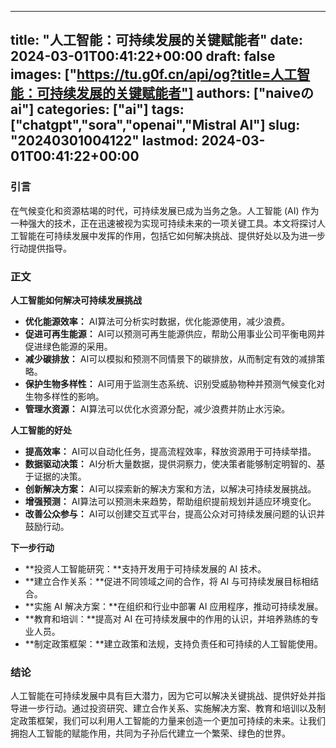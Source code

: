 
---
title: "人工智能：可持续发展的关键赋能者"
date: 2024-03-01T00:41:22+00:00
draft: false
images: ["https://tu.g0f.cn/api/og?title=人工智能：可持续发展的关键赋能者"]
authors: ["naiveのai"]
categories: ["ai"]
tags: ["chatgpt","sora","openai","Mistral AI"]
slug: "20240301004122"
lastmod: 2024-03-01T00:41:22+00:00
---
### 引言

在气候变化和资源枯竭的时代，可持续发展已成为当务之急。人工智能 (AI) 作为一种强大的技术，正在迅速被视为实现可持续未来的一项关键工具。本文将探讨人工智能在可持续发展中发挥的作用，包括它如何解决挑战、提供好处以及为进一步行动提供指导。

### 正文

**人工智能如何解决可持续发展挑战**

* **优化能源效率：** AI算法可分析实时数据，优化能源使用，减少浪费。
* **促进可再生能源：** AI可以预测可再生能源供应，帮助公用事业公司平衡电网并促进绿色能源的采用。
* **减少碳排放：** AI可以模拟和预测不同情景下的碳排放，从而制定有效的减排策略。
* **保护生物多样性：** AI可用于监测生态系统、识别受威胁物种并预测气候变化对生物多样性的影响。
* **管理水资源：** AI算法可以优化水资源分配，减少浪费并防止水污染。

**人工智能的好处**

* **提高效率：** AI可以自动化任务，提高流程效率，释放资源用于可持续举措。
* **数据驱动决策：** AI分析大量数据，提供洞察力，使决策者能够制定明智的、基于证据的决策。
* **创新解决方案：** AI可以探索新的解决方案和方法，以解决可持续发展挑战。
* **增强预测：** AI算法可以预测未来趋势，帮助组织提前规划并适应环境变化。
* **改善公众参与：** AI可以创建交互式平台，提高公众对可持续发展问题的认识并鼓励行动。

**下一步行动**

* **投资人工智能研究：**支持开发用于可持续发展的 AI 技术。
* **建立合作关系：**促进不同领域之间的合作，将 AI 与可持续发展目标相结合。
* **实施 AI 解决方案：**在组织和行业中部署 AI 应用程序，推动可持续发展。
* **教育和培训：**提高对 AI 在可持续发展中的作用的认识，并培养熟练的专业人员。
* **制定政策框架：**建立政策和法规，支持负责任和可持续的人工智能使用。

### 结论

人工智能在可持续发展中具有巨大潜力，因为它可以解决关键挑战、提供好处并指导进一步行动。通过投资研究、建立合作关系、实施解决方案、教育和培训以及制定政策框架，我们可以利用人工智能的力量来创造一个更加可持续的未来。让我们拥抱人工智能的赋能作用，共同为子孙后代建立一个繁荣、绿色的世界。
